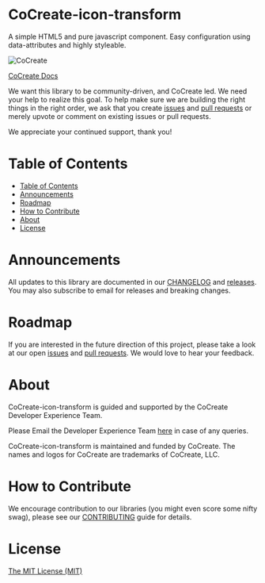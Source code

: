 # CoCreate-icon-transform
A simple HTML5 and pure javascript component. Easy configuration using data-attributes and highly styleable.

![CoCreate](https://cdn.cocreate.app/logo.png)

[CoCreate Docs](https://cocreate.app/documentation/CoCreate-icon-transform)


We want this library to be community-driven, and CoCreate led. We need your help to realize this goal. To help make sure we are building the right things in the right order, we ask that you create [issues](https://github.com/CoCreate-app/Realtime_Admin_CRM_and_CMS/issues) and [pull requests](https://github.com/CoCreate-app/Realtime_Admin_CRM_and_CMS/pulls) or merely upvote or comment on existing issues or pull requests.

We appreciate your continued support, thank you!

# Table of Contents

- [Table of Contents](#table-of-contents)
- [Announcements](#announcements)
- [Roadmap](#roadmap)
- [How to Contribute](#how-to-contribute)
- [About](#about)
- [License](#license)

<a name="announcements"></a>
# Announcements

All updates to this library are documented in our [CHANGELOG](https://github.com/CoCreate-app/CoCreate-icon-transform/blob/master/CHANGELOG.md) and [releases](https://github.com/CoCreate-app/CoCreate-icon-transform/releases). You may also subscribe to email for releases and breaking changes. 

<a name="roadmap"></a>
# Roadmap

If you are interested in the future direction of this project, please take a look at our open [issues](https://github.com/CoCreate-app/CoCreate-icon-transform/issues) and [pull requests](https://github.com/CoCreate-app/CoCreate-icon-transform/pulls). We would love to hear your feedback.


<a name="about"></a>
# About

CoCreate-icon-transform is guided and supported by the CoCreate Developer Experience Team.

Please Email the Developer Experience Team [here](mailto:develop@cocreate.app) in case of any queries.

CoCreate-icon-transform is maintained and funded by CoCreate. The names and logos for CoCreate are trademarks of CoCreate, LLC.

<a name="contribute"></a>
# How to Contribute

We encourage contribution to our libraries (you might even score some nifty swag), please see our [CONTRIBUTING](https://github.com/CoCreate-app/CoCreate-icon-transform/blob/master/CONTRIBUTING.md) guide for details.

# License
[The MIT License (MIT)](https://github.com/CoCreate-app/CoCreate-icon-transform/blob/master/LICENSE)
